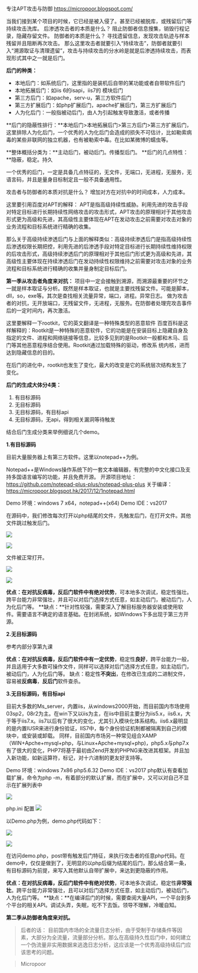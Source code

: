 专注APT攻击与防御
https://micropoor.blogspot.com/

当我们接到某个项目的时候，它已经是被入侵了。甚至已经被脱库，或残留后门等持续攻击洗库。
后渗透攻击者的本质是什么？
阻止防御者信息搜集，销毁行程记录，隐藏存留文件。
防御者的本质是什么？
寻找遗留信息，发现攻击轨迹与样本残留并且阻断再次攻击。
那么这里攻击者就要引入“持续攻击”，防御者就要引入“溯源取证与清理遗留”，攻击与持续攻击的分水岭是就是后渗透持续攻击，而表现形式其中之一就是后门。

**后门的种类：**

* 本地后门：如系统后门，这里指的是装机后自带的某功能或者自带软件后门
* 本地拓展后门：如iis 6的isapi，iis7的 模块后门
* 第三方后门：如apache，serv-u，第三方软件后门
* 第三方扩展后门：如php扩展后门，apache扩展后门，第三方扩展后门
* 人为化后门：一般指被动后门，由人为引起触发导致激活，或者传播

**后门的隐蔽性排行：**本地后门>本地拓展后门>第三方后门>第三方扩展后门，这里排除人为化后门，一个优秀的人为化后门会造成的损失不可估计，比如勒索病毒的某些非联网的独立机器，也有被勒索中毒。在比如某微博的蠕虫等。

**整体概括分类为：**主动后门，被动后门。传播型后门。
**后门的几点特性：**隐蔽，稳定。持久

一个优秀的后门，一定是具备几点特征的，无文件，无端口，无进程，无服务，无语言码，并且是量身目标制定且一般不具备通用性。

攻击者与防御者的本质对抗是什么？
增加对方在对抗中的时间成本，人力成本。

这里要引用百度对APT的解释：
APT是指高级持续性威胁。利用先进的攻击手段对特定目标进行长期持续性网络攻击的攻击形式，APT攻击的原理相对于其他攻击形式更为高级和先进，其高级性主要体现在APT在发动攻击之前需要对攻击对象的业务流程和目标系统进行精确的收集。

那么关于高级持续渗透后门与上面的解释类似：高级持续渗透后门是指高级持续性后渗透权限长期把控，利用先进的后渗透手段对特定目标进行长期持续性维持权限的后攻击形式，高级持续渗透后门的原理相对于其他后门形式更为高级和先进，其高级性主要体现在持续渗透后门在发动持续性权限维持之前需要对攻击对象的业务流程和目标系统进行精确的收集并量身制定目标后门。

**第一季从攻击者角度来对抗：**
项目中一定会接触到溯源，而溯源最重要的环节之一就是样本取证与分析。既然是样本取证，也就是主要找残留文件。可能是脚本，dll，so，exe等。其次是查找相关流量异常，端口，进程。异常日志。
做为攻击者的对抗，无开放端口，无残留文件，无进程，无服务。在防御者处理完攻击事件后的一定时间内，再次激活。

这里要解释一下rootkit，它的英文翻译是一种特殊类型的恶意软件
百度百科是这样解释的：Rootkit是一种特殊的恶意软件，它的功能是在安装目标上隐藏自身及指定的文件、进程和网络链接等信息，比较多见到的是Rootkit一般都和木马、后门等其他恶意程序结合使用。Rootkit通过加载特殊的驱动，修改系
统内核，进而达到隐藏信息的目的。

在后门的进化中，rootkit也发生了变化，最大的改变是它的系统层次结构发生了变化。

**后门的生成大体分4类：**
1. 有目标源码
2. 无目标源码
3. 无目标源码，有目标api
4. 无目标源码，无api，得到相关漏洞等待触发

结合后门生成分类来举例细说几个demo。

**1.有目标源码**

目前大量服务器上有第三方软件。这里以notepad++为例。

Notepad++是Windows操作系统下的一套文本编辑器，有完整的中文化接口及支持多国语言编写的功能，并且免费开源。
开源项目地址：https://github.com/notepad-plus-plus/notepad-plus-plus
关于编译：https://micropoor.blogspot.hk/2017/12/1notepad.html

Demo 环境：windows 7 x64，notepad++(x64) Demo IDE：vs2017

在源码中，我们修改每次打开以php结尾的文件，先触发后门，在打开文件。其他文件跳过触发后门。

![](media/b728495422dc9915124be66a66da50e1.jpg)

![](media/aa988aa25e0775c44406aba58faf47bd.jpg)

文件被正常打开。

![](media/64d1aa65870e4498663a3f67b6578dc7.jpg)

![](media/0ea7113c6f35a874d4962ba9f33ca037.jpg)

**优点：**在对抗反病毒，反后门软件中有**绝对优势**，可本地多次调试，稳定性强壮。跨平台能力非常强壮，并且可以对后门选择方式任意，如主动后门，被动后门，人为化后门等。
**缺点：**针对性较强，需要深入了解目标服务器安装或使用软件。需要语言不确定的语言基础。在封闭系统，如Windows下多出现于第三方开源。

**2.无目标源码**

参考内部分享第九课

**优点：**在对抗反病毒，反后门软件中有**一定优势**，稳定性**良好**，跨平台能力一般，并且适用于大多数可操作文件，同样可以选择对后门选择方式任意，如主动后门，被动后门，人为化后门等。
缺点：稳定性**不突出**，在修改已生成的二进制文件，容易被**反病毒**，**反后门**软件查杀。

**3.无目标源码，有目标api**

目前大多数的Ms_server，内置iis，从windows2000开始，而目前国内市场使用03sp2，08r2为主。在win下又以iis为主，在iis中目前主要分为iis5.x，iis6.x，大于等于iis7.x。iis7以后有了很大的变化，尤其引入模块化体系结构。iis6.x最明显的是内置IUSR来进行身份验证，IIS7中，每个身份验证机制都被隔离到自己的模块中，或安装或卸载。
同样，目前国内市场另一种常见组合XAMP（WIN+Apche+mysql+php，与Linux+Apche+mysql+php)，php5.x与php7.x有了很大的变化，PHP7将基于最初由Zend开发的PHPNG来改进其框架。并且加入新功能，如新运算符，标记，对十六进制的更友好支持等。

Demo 环境：windows 7x86 php5.6.32 
Demo IDE：vs2017
php默认有查看加载扩展，命令为php -m，有着部分的默认扩展，而在扩展中，又可以对自己不显示在扩展列表中

![](media/b2b341e62db3bf91bd8762c7112b84ed.jpg)

php.ini 配置
![](media/749a9e60168a7928f3a7afa1e7fc633a.jpg)

以Demo.php为例，demo.php代码如下：

![](media/3856a8d4054fc6fc5c436689673a0784.jpg)

![](media/e4c92d9ccd30bcd0c5d7d9d257714d28.jpg)

在访问demo.php，post带有触发后门特征，来执行攻击者的任意php代码。在demo中，仅仅是做到了，无明显的以php后缀为结尾的后门，那么结合第一条，有目标源码为前提，来写入其他默认自带扩展中，来达到更隐蔽的作用。

**优点：**在对抗反病毒，反后门软件中有**绝对优势**，可本地多次调试，稳定性**非常强壮**。跨平台能力非常强壮，且可以对后门选择方式任意，如主动后门，被动后门，人为化后门等。
**缺点：**在编译后门的时候，需要查阅大量API，一个平台到多个平台的相关API。调试头弄，失眠，吃不下去饭。领导不理解，冷暖自知。

**第二季从防御者角度来对抗。**

>   后者的话：
目前国内市场的全流量日志分析，由于受制于存储条件等因素，大部分为全流量，流量部分分析。那么在高级持久性后门中，如何建立一个伪流量非实用数据来逃逸日志分析，这应该是一个优秀高级持续后门应该思考的问题。

>   Micropoor
